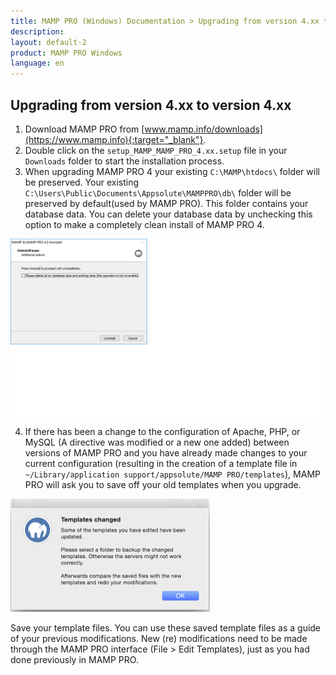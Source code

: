 ```yaml
---
title: MAMP PRO (Windows) Documentation > Upgrading from version 4.xx to version 4.xx
description: 
layout: default-2
product: MAMP PRO Windows
language: en
---
```


## Upgrading from version 4.xx to version 4.xx

1. Download MAMP PRO from [www.mamp.info/downloads](https://www.mamp.info){:target="_blank"}.
2. Double click on the `setup_MAMP_MAMP_PRO_4.xx.setup` file in your `Downloads` folder to start the installation process.
3. When upgrading MAMP PRO 4 your existing `C:\MAMP\htdocs\` folder will be preserved. Your existing `C:\Users\Public\Documents\Appsolute\MAMPPRO\db\` folder will be preserved by default(used by MAMP PRO). This folder contains your database data. You can delete your database data by unchecking this option to make a completely clean install of MAMP PRO 4.

![MAMP](/en/MAMP-PRO-Windows/Installation/MAMP-PRO-4xx-4xx-Upgrade/InstallDeleteDatabases.png)

4. If there has been a change to the configuration of Apache, PHP, or MySQL (A directive was modified or a new one added)    between versions of MAMP PRO and you have already made changes to your current configuration (resulting in the creation of a template file in `~/Library/application support/appsolute/MAMP PRO/templates`), MAMP PRO will ask you to save off your old templates when you upgrade.

![MAMP](/en/MAMP-PRO-Mac/Installation/MAMP-PRO-4xx-4xx-Upgrade/Templates.png)
  
Save your template files. You can use these saved template files as a guide of your previous modifications. New         (re) modifications need to be made through the MAMP PRO interface (File > Edit Templates), just as you had done previously in MAMP PRO.


